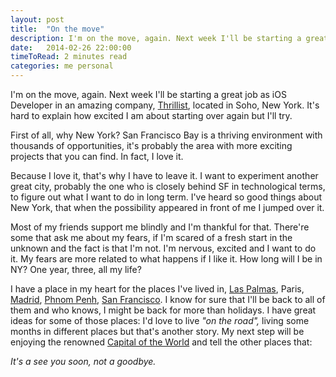 ```yaml
---
layout: post
title:  "On the move"
description: I'm on the move, again. Next week I'll be starting a great job in New York in an amazing company, [Thrillist](http://www.thrillist.com), located in Soho, New York. It's hard to explain how excited I am about starting over again, new city, new job, new friends but I'll try. 
date:   2014-02-26 22:00:00
timeToRead: 2 minutes read
categories: me personal
---
```


I'm on the move, again. Next week I'll be starting a great job as iOS Developer in an amazing company, [Thrillist](http://www.thrillist.com), located in Soho, New York. It's hard to explain how excited I am about starting over again but I'll try. 

First of all, why New York? San Francisco Bay is a thriving environment with thousands of opportunities, it's probably the area with more exciting projects that you can find. In fact, I love it. 

Because I love it, that's why I have to leave it. I want to experiment another great city, probably the one who is closely behind SF in technological terms, to figure out what I want to do in long term. I've heard so good things about New York, that when the possibility appeared in front of me I jumped over it. 

Most of my friends support me blindly and I'm thankful for that. There're some that ask me about my fears, if I'm scared of a fresh start in the unknown and the fact is that I'm not. I'm nervous, excited and I want to do it. My fears are more related to what happens if I like it. How long will I be in NY? One year, three, all my life? 

I have a place in my heart for the places I've lived in, [Las Palmas](http://instagram.com/p/Zk7NkyyiWy/), Paris, [Madrid](http://instagram.com/p/TxmXRySiel/), [Phnom Penh](http://instagram.com/p/oQYnr/), [San Francisco](http://instagram.com/p/Y6fv4wyiUo/). I know for sure that I'll be back to all of them and who knows, I might be back for more than holidays. I have great ideas for some of those places: I'd love to live _"on the road",_ living some months in different places but that's another story. My next step will be enjoying the renowned [Capital of the World](http://www.nyc.gov/html/lmec/html/about/nycapital.shtml) and tell the other places that:

_*It's a see you soon, not a goodbye.*_ 

